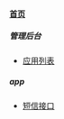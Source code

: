 
#### [首页](?file=home-首页)

##### 管理后台
- [应用列表](?file=001-管理后台/001-应用列表 "应用列表")

##### app
- [短信接口](?file=002-app/001-短信接口 "短信接口")
